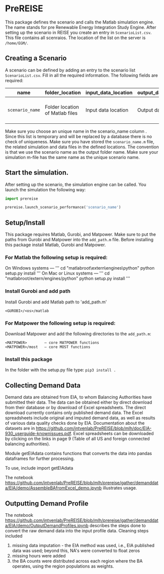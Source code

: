 # PreREISE
This package defines the scenario and calls the Matlab simulation engine.
The name stands for pre Renewable Energy Integration Study Engine.
After setting up the scenario in REISE you create an entry in `ScenarioList.csv`.
This file contains all scenraios. The location of the list on the server is `/home/EGM/`.
## Creating a Scenario
A scenario can be defined by adding an entry to the scenario list `ScenarioList.csv`.
Fill in all the required information. The following fields are required:

name | folder_location | input_data_location | output_data_location | start_index | end_index | extract | description
------------ | ------------- | ------------ | ------------- | ------------ | ------------- | ------------ | -------------
`scenario_name` | Folder location of Matlab files | Input data location | Output data location | Start index | End index | True/False to convert data into csv | Description

Make sure you choose an unique name in the scenario_name column . Since this list is temporary
and will be replaced by a database there is no check of uniqueness.
Make sure you have stored the `scenario_name.m` file, the related simulation and
data files in the defined locations.
The convention is that we use the scenario name as the output folder name.
Make sure your simulation m-file has the same name as the unique scenario name.

## Start the simulation.
After setting up the scenario, the simulation engine can be called.
You launch the simulation the following way:
```python
import prereise

prereise.launch_scenario_performance('scenario_name')
```
## Setup/Install
This package requires Matlab, Gurobi, and Matpower. Make sure to put the paths
from Gurobi and Matpower into the `add_path.m` file.
Before installing this package install Matlab, Gurobi and Matpower.
### For Matlab the following setup is required:
On Windows systems —
'''
cd "matlabroot\extern\engines\python"
python setup.py install
'''
On Mac or Linux systems —
'''
cd "matlabroot/extern/engines/python"
python setup.py install
'''
### Install Gurobi and add path
Install Gurobi and add Matlab path to 'add_path.m'
```
<GUROBI>/<os>/matlab
```
### For Matpower the following setup is required:
Download Matpower and add the following directories to the `add_path.m`:
```
<MATPOWER>        — core MATPOWER functions
<MATPOWER>/most   — core MOST functions
```
### Install this package
In the folder with the setup.py file type:
`pip3 install .`

## Collecting Demand Data
Demand data are obtained from EIA, to whom Balancing Authorities have submitted their data.
The data can be obtained either by direct download from their database or
by download of Excel spreadsheets. The direct download currently contains only published 
demand data. The Excel spreadsheets include original and imputed demand data, as well as
results of various data quality checks done by EIA. Documentation about the datasets are in https://github.com/intvenlab/PreREISE/blob/mlh/doc/EIA-930_userguide-knownissues.pdf. 
Excel spreadsheets can be downloaded by clicking on the links in page 9 (Table of all US and
foreign connected balancing authorities).

Module getEIAdata contains functions that converts the data into pandas dataframes for
further processing.

To use, include
import getEIAdata

The notebook https://github.com/intvenlab/PreREISE/blob/mlh/prereise/gather/demanddata/EIA/demo/AssembleBAfromExcel_demo.ipynb 
illustrates usage.

## Outputting Demand Profile
The notebook https://github.com/intvenlab/PreREISE/blob/mlh/prereise/gather/demanddata/EIA/demo/OutputDemandProfiles.ipynb 
describes the steps done to convert the raw demand data into the input profile data. Cleaning steps included
1) missing data imputation - the EIA method was used, i.e., EIA published data was used; beyond this, NA's were converted to float zeros
2) missing hours were added 
3) the BA counts were distributed across each region where the BA operates, using the region populations as weights.
